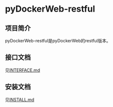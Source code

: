 # pyDockerWeb-restful
## 项目简介
pyDockerWeb-restful是pyDockerWeb的restful版本。
## 接口文档
见[INTERFACE.md](https://github.com/zhaopengyue/pyDockerWeb/blob/restful/INTERFACE.md)
## 安装文档
见[INSTALL.md](https://github.com/zhaopengyue/pyDockerWeb/blob/restful/INSTALL.md)
